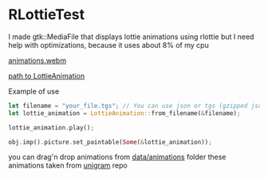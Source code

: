 # RLottieTest

I made gtk::MediaFile that displays lottie animations using rlottie
but I need help with optimizations, because it uses about 8% of my cpu

[animations.webm](https://user-images.githubusercontent.com/63008755/189936438-2c8e298c-5b4a-4667-b29c-b85e789a21b0.webm)

[path to LottieAnimation](https://github.com/YuraIz/RLottieTest/blob/main/src/lottie_animation.rs)

Example of use

```Rust
let filename = "your_file.tgs"; // You can use json or tgs (gzipped json) formats
let lottie_animation = LottieAnimation::from_filename(&filename); 

lottie_animation.play();

obj.imp().picture.set_paintable(Some(&lottie_animation));
```

you can drag'n drop animations from [data/animations](https://github.com/YuraIz/RLottieTest/tree/main/data/animations) folder
these animations taken from [unigram](https://github.com/UnigramDev/Unigram/tree/develop/Unigram/Unigram/Assets/Animations) repo
